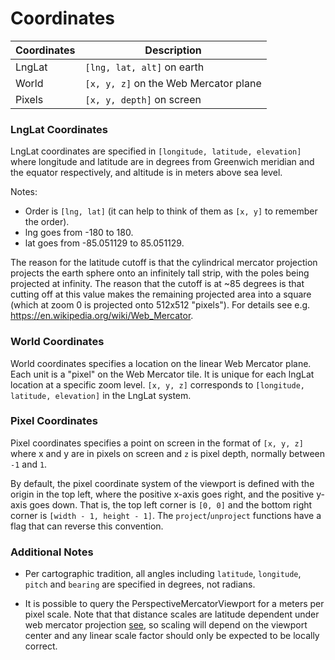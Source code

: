 # Coordinates

| Coordinates | Description |
|---------|-------------|
| LngLat | `[lng, lat, alt]` on earth |
| World  | `[x, y, z]` on the Web Mercator plane |
| Pixels | `[x, y, depth]` on screen |

### LngLat Coordinates

LngLat coordinates are specified in
`[longitude, latitude, elevation]` where longitude and latitude are in degrees from Greenwich meridian and the equator respectively, and altitude is in meters above sea level.

Notes:
* Order is `[lng, lat]` (it can help to think of them as `[x, y]` to remember the order).
* lng goes from -180 to 180.
* lat goes from -85.051129 to 85.051129.

The reason for the latitude cutoff is that the cylindrical mercator projection projects the earth sphere onto an infinitely tall strip, with the poles being projected at infinity. The reason that the cutoff is at ~85 degrees is that cutting off at this value makes the remaining projected area into a square (which at zoom 0 is projected onto 512x512 "pixels"). For details see e.g. https://en.wikipedia.org/wiki/Web_Mercator.


### World Coordinates

World coordinates specifies a location on the linear Web Mercator plane. Each unit is a "pixel" on the Web Mercator tile. It is unique for each lngLat location at a specific zoom level. `[x, y, z]` corresponds to `[longitude, latitude, elevation]` in the LngLat system.

### Pixel Coordinates

Pixel coordinates specifies a point on screen in the format of `[x, y, z]` where x and y are in pixels on screen and `z` is pixel depth, normally between `-1` and `1`.

By default, the pixel coordinate system of the viewport is defined with the origin in the top left, where the positive x-axis goes right, and the positive y-axis goes down. That is, the top left corner is `[0, 0]` and the bottom right corner is `[width - 1, height - 1]`. The `project`/`unproject` functions have a flag that can reverse this convention.

### Additional Notes

* Per cartographic tradition, all angles including `latitude`, `longitude`,
  `pitch` and `bearing` are specified in degrees, not radians.

* It is possible to query the PerspectiveMercatorViewport for a meters per pixel scale.
  Note that that distance scales are latitude dependent under
  web mercator projection [see](http://wiki.openstreetmap.org/wiki/Zoom_levels),
  so scaling will depend on the viewport center and any linear scale factor
  should only be expected to be locally correct.
